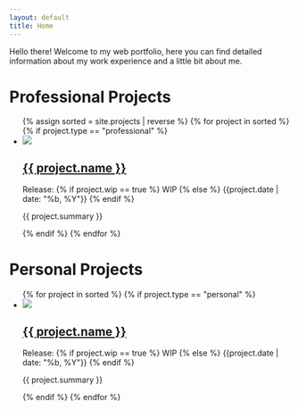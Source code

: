 ```yaml
---
layout: default
title: Home
---
```

<div class="maincontent">
  <p>Hello there! Welcome to my web portfolio, here you can find detailed information about my work experience and a little bit about me.</p>

  <h1>Professional Projects</h1>

  <div class="projectviewer">
    <ul>
      {% assign sorted = site.projects | reverse %}
      {% for project in sorted %}
        {% if project.type == "professional" %}
        <li>
          <div class="projectcontainer" onclick="window.location='{{ project.url | relative_url }}'">
            <img src="{{ project.imageurl | relative_url }}" class="projectimage">
            <div class="projectpreview">
              <div>
                <h2><a href="{{ project.url | relative_url }}">{{ project.name }}</a></h2>
                <!-- <h3>{{ project.type }}</h3> -->
                <p>Release: {% if project.wip == true %} WIP {% else %} {{project.date | date: "%b, %Y"}} {% endif %}</p>
                <p> {{ project.summary }} </p>
              </div>
            </div>
          </div>
        </li>
        {% endif %}
      {% endfor %}
    </ul>
  </div>

  <h1>Personal Projects</h1>

  <div class="projectviewer">
    <ul>
      {% for project in sorted %}
        {% if project.type == "personal" %}
        <li>
          <div class="projectcontainer" onclick="window.location='{{ project.url | relative_url }}'">
            <img src="{{ project.imageurl | relative_url }}" class="projectimage">
            <div class="projectpreview">
              <div>
                <h2><a href="{{ project.url | relative_url }}">{{ project.name }}</a></h2>
                <!-- <h3>{{ project.type }}</h3> -->
                <p>Release: {% if project.wip == true %} WIP {% else %} {{project.date | date: "%b, %Y"}} {% endif %}</p>
                <p> {{ project.summary }} </p>
              </div>
            </div>
          </div>
        </li>
        {% endif %}
      {% endfor %}
    </ul>
  </div>
</div>